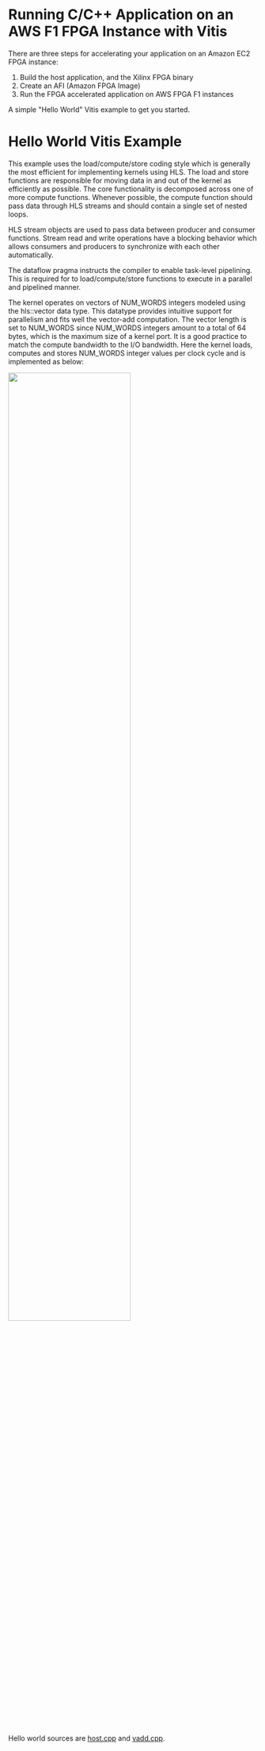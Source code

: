 # Running C/C++ Application on an AWS F1 FPGA Instance with Vitis
There are three steps for accelerating your application on an Amazon EC2 FPGA instance:
1. Build the host application, and the Xilinx FPGA binary 
2. Create an AFI (Amazon FPGA Image) 
3. Run the FPGA accelerated application on AWS FPGA F1 instances

A simple "Hello World" Vitis example to get you started.

# Hello World Vitis Example
This example uses the load/compute/store coding style which is generally
the most efficient for implementing kernels using HLS. The load and store
functions are responsible for moving data in and out of the kernel as
efficiently as possible. The core functionality is decomposed across one
of more compute functions. Whenever possible, the compute function should
pass data through HLS streams and should contain a single set of nested loops.

HLS stream objects are used to pass data between producer and consumer
functions. Stream read and write operations have a blocking behavior which
allows consumers and producers to synchronize with each other automatically.

The dataflow pragma instructs the compiler to enable task-level pipelining.
This is required for to load/compute/store functions to execute in a parallel
and pipelined manner.

The kernel operates on vectors of NUM_WORDS integers modeled using the hls::vector
data type. This datatype provides intuitive support for parallelism and
fits well the vector-add computation. The vector length is set to NUM_WORDS
since NUM_WORDS integers amount to a total of 64 bytes, which is the maximum size of
a kernel port. It is a good practice to match the compute bandwidth to the I/O
bandwidth. Here the kernel loads, computes and stores NUM_WORDS integer values per
clock cycle and is implemented as below:

<img src="https://github.com/kevinjantw/aws-fpga_hello-world/assets/11850122/f24dbe41-45bd-46ff-a7f7-b44a68200c05" width=70%>

Hello world sources are [host.cpp](https://github.com/kevinjantw/aws-fpga_hello-world/blob/main/hello_world/src/host.cpp) and [vadd.cpp](https://github.com/kevinjantw/aws-fpga_hello-world/blob/main/hello_world/src/vadd.cpp).

